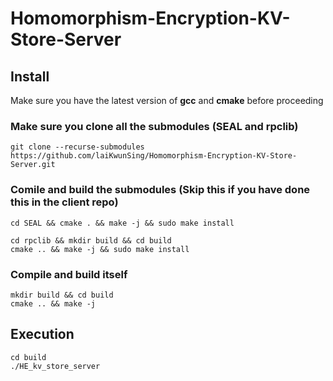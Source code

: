 # Homomorphism-Encryption-KV-Store-Server


## Install
Make sure you have the latest version of <strong>gcc</strong> and <strong>cmake</strong> before proceeding

### Make sure you clone all the submodules (SEAL and rpclib)
```
git clone --recurse-submodules https://github.com/laiKwunSing/Homomorphism-Encryption-KV-Store-Server.git
```

### Comile and build the submodules (Skip this if you have done this in the client repo)
```
cd SEAL && cmake . && make -j && sudo make install
```

```
cd rpclib && mkdir build && cd build 
cmake .. && make -j && sudo make install
```

### Compile and build itself
```
mkdir build && cd build
cmake .. && make -j
```

## Execution
```
cd build
./HE_kv_store_server
```

